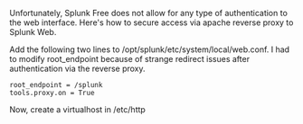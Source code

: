 Unfortunately, Splunk Free does not allow for any type of authentication to the web interface.  Here's how to secure access via apache reverse proxy to Splunk Web.  

Add the following two lines to /opt/splunk/etc/system/local/web.conf.  I had to modify root_endpoint because of strange redirect issues after authentication via the reverse proxy.  
```
root_endpoint = /splunk
tools.proxy.on = True
```

Now, create a virtualhost in /etc/http 
